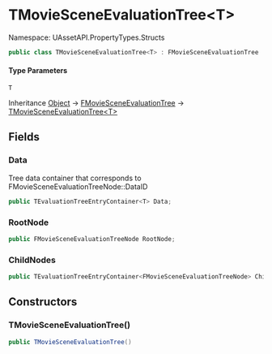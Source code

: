 # TMovieSceneEvaluationTree&lt;T&gt;

Namespace: UAssetAPI.PropertyTypes.Structs

```csharp
public class TMovieSceneEvaluationTree<T> : FMovieSceneEvaluationTree
```

#### Type Parameters

`T`<br>

Inheritance [Object](https://docs.microsoft.com/en-us/dotnet/api/system.object) → [FMovieSceneEvaluationTree](./uassetapi.propertytypes.structs.fmoviesceneevaluationtree.md) → [TMovieSceneEvaluationTree&lt;T&gt;](./uassetapi.propertytypes.structs.tmoviesceneevaluationtree-1.md)

## Fields

### **Data**

Tree data container that corresponds to FMovieSceneEvaluationTreeNode::DataID

```csharp
public TEvaluationTreeEntryContainer<T> Data;
```

### **RootNode**

```csharp
public FMovieSceneEvaluationTreeNode RootNode;
```

### **ChildNodes**

```csharp
public TEvaluationTreeEntryContainer<FMovieSceneEvaluationTreeNode> ChildNodes;
```

## Constructors

### **TMovieSceneEvaluationTree()**

```csharp
public TMovieSceneEvaluationTree()
```
